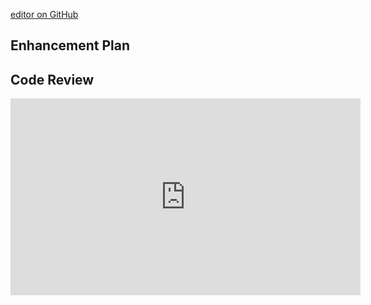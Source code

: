  [editor on GitHub](https://github.com/GregMacDev/GregMacDev.github.io/edit/main/enhancement%20plan%20code%20review.md)
 ## Enhancement Plan
 
 ## Code Review
<iframe src="https://youtube.com/embed/n1JorL__gQA" 
    width="560" 
    height="315"
    frameborder="0" 
    allowfullscreen>
</iframe>

